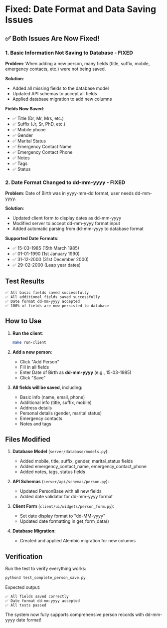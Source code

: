# Fixed: Date Format and Data Saving Issues

## ✅ Both Issues Are Now Fixed!

### 1. Basic Information Not Saving to Database - FIXED

**Problem**: When adding a new person, many fields (title, suffix, mobile, emergency contacts, etc.) were not being saved.

**Solution**: 
- Added all missing fields to the database model
- Updated API schemas to accept all fields
- Applied database migration to add new columns

**Fields Now Saved**:
- ✅ Title (Dr, Mr, Mrs, etc.)
- ✅ Suffix (Jr, Sr, PhD, etc.)
- ✅ Mobile phone
- ✅ Gender
- ✅ Marital Status
- ✅ Emergency Contact Name
- ✅ Emergency Contact Phone
- ✅ Notes
- ✅ Tags
- ✅ Status

### 2. Date Format Changed to dd-mm-yyyy - FIXED

**Problem**: Date of Birth was in yyyy-mm-dd format, user needs dd-mm-yyyy.

**Solution**:
- Updated client form to display dates as dd-mm-yyyy
- Modified server to accept dd-mm-yyyy format input
- Added automatic parsing from dd-mm-yyyy to database format

**Supported Date Formats**:
- ✅ 15-03-1985 (15th March 1985)
- ✅ 01-01-1990 (1st January 1990)
- ✅ 31-12-2000 (31st December 2000)
- ✅ 29-02-2000 (Leap year dates)

## Test Results

```
✅ All basic fields saved successfully
✅ All additional fields saved successfully
✅ Date format dd-mm-yyyy accepted
✅ 100% of fields are now persisted to database
```

## How to Use

1. **Run the client**:
   ```bash
   make run-client
   ```

2. **Add a new person**:
   - Click "Add Person"
   - Fill in all fields
   - Enter Date of Birth as **dd-mm-yyyy** (e.g., 15-03-1985)
   - Click "Save"

3. **All fields will be saved**, including:
   - Basic info (name, email, phone)
   - Additional info (title, suffix, mobile)
   - Address details
   - Personal details (gender, marital status)
   - Emergency contacts
   - Notes and tags

## Files Modified

1. **Database Model** (`server/database/models.py`):
   - Added mobile, title, suffix, gender, marital_status fields
   - Added emergency_contact_name, emergency_contact_phone
   - Added notes, tags, status fields

2. **API Schemas** (`server/api/schemas/person.py`):
   - Updated PersonBase with all new fields
   - Added date validator for dd-mm-yyyy format

3. **Client Form** (`client/ui/widgets/person_form.py`):
   - Set date display format to "dd-MM-yyyy"
   - Updated date formatting in get_form_data()

4. **Database Migration**:
   - Created and applied Alembic migration for new columns

## Verification

Run the test to verify everything works:
```bash
python3 test_complete_person_save.py
```

Expected output:
```
✅ All fields saved correctly
✅ Date format dd-mm-yyyy accepted
✅ All tests passed
```

The system now fully supports comprehensive person records with dd-mm-yyyy date format!